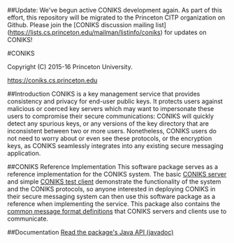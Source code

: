##Update: We've begun active CONIKS development again. As part of this effort, this repository will be migrated to the Princeton CITP organization on Github. Please join the [CONIKS discussion mailing list] (https://lists.cs.princeton.edu/mailman/listinfo/coniks) for updates on CONIKS!

#CONIKS

Copyright (C) 2015-16 Princeton University.

https://coniks.cs.princeton.edu

##Introduction
CONIKS is a key management service that provides consistency and privacy for end-user public keys. It protects users against malicious or coerced key servers which may want to impersonate these users to compromise their secure communications: CONIKS will quickly detect any spurious keys, or any versions of the key directory that are inconsistent between two or more users. Nonetheless, CONIKS users do not need to worry about or even see these protocols, or the encryption keys, as CONIKS seamlessly integrates into any existing secure messaging application.

##CONIKS Reference Implementation
This software package serves as a reference implementation for the CONIKS system. The basic [CONIKS server](https://github.com/coniks-sys/coniks-ref-implementation/tree/master/coniks_server) and simple [CONIKS test client](https://github.com/coniks-sys/coniks-ref-implementation/tree/master/coniks_test_client) demonstrate the functionality of the system and the CONIKS protocols, so anyone interested in deploying CONIKS in their secure messaging system can then use this software package as a reference when implementing the service. This package also contains the [common message format definitions](https://github.com/coniks-sys/coniks-ref-implementation/tree/master/coniks_common) that CONIKS servers and clients use to communicate. 

##Documentation
[Read the package's Java API (javadoc)](https://coniks-sys.github.io/coniks-ref-implementation/)
